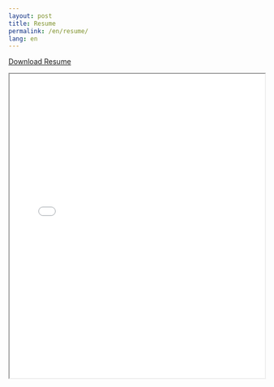 ```yaml
---
layout: post
title: Resume
permalink: /en/resume/
lang: en
---
```

<style>
.wrapper{
    margin: 0 auto;
    max-width: 1000px;
    padding: 10px;
    font-size: 1.1em;
}
section {
    margin-top: 20px;
}
</style>

<a href="/assets/resume.pdf" download>Download Resume</a>

<iframe src="/assets/resume.pdf" width="100%" height="600px">
    This browser does not support PDFs. Please download the PDF to view it: 
    <a href="/assets/resume.pdf">Download PDF</a>.
</iframe>